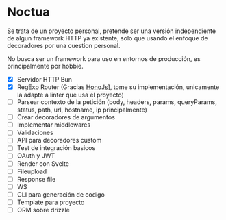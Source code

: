 # Noctua

Se trata de un proyecto personal, pretende ser una versión independiente de algun framework HTTP ya existente, solo que usando el enfoque de decoradores por una cuestion personal.

No busca ser un framework para uso en entornos de producción, es principalmente por hobbie.

- [x] Servidor HTTP Bun
- [x] RegExp Router (Gracias [HonoJs](https://hono.dev/)], tome su implementación, unicamente la adapte a linter que usa el proyecto)
- [ ] Parsear contexto de la petición (body, headers, params, queryParams, status, path, url, hostname, ip principalmente)
- [ ] Crear decoradores de argumentos
- [ ] Implementar middlewares
- [ ] Validaciones
- [ ] API para decoradores custom
- [ ] Test de integración basicos
- [ ] OAuth y JWT
- [ ] Render con Svelte
- [ ] Fileupload
- [ ] Response file
- [ ] WS
- [ ] CLI para generación de codigo
- [ ] Template para proyecto
- [ ] ORM sobre drizzle
